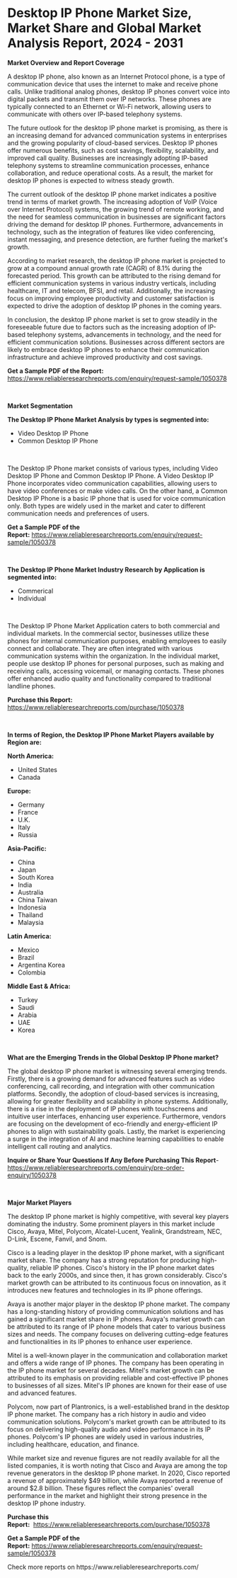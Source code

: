 <p><h1>Desktop IP Phone Market Size, Market Share and Global Market Analysis Report, 2024 - 2031</h1></p><p><strong>Market Overview and Report Coverage</strong></p>
<p><p>A desktop IP phone, also known as an Internet Protocol phone, is a type of communication device that uses the internet to make and receive phone calls. Unlike traditional analog phones, desktop IP phones convert voice into digital packets and transmit them over IP networks. These phones are typically connected to an Ethernet or Wi-Fi network, allowing users to communicate with others over IP-based telephony systems.</p><p>The future outlook for the desktop IP phone market is promising, as there is an increasing demand for advanced communication systems in enterprises and the growing popularity of cloud-based services. Desktop IP phones offer numerous benefits, such as cost savings, flexibility, scalability, and improved call quality. Businesses are increasingly adopting IP-based telephony systems to streamline communication processes, enhance collaboration, and reduce operational costs. As a result, the market for desktop IP phones is expected to witness steady growth.</p><p>The current outlook of the desktop IP phone market indicates a positive trend in terms of market growth. The increasing adoption of VoIP (Voice over Internet Protocol) systems, the growing trend of remote working, and the need for seamless communication in businesses are significant factors driving the demand for desktop IP phones. Furthermore, advancements in technology, such as the integration of features like video conferencing, instant messaging, and presence detection, are further fueling the market's growth.</p><p>According to market research, the desktop IP phone market is projected to grow at a compound annual growth rate (CAGR) of 8.1% during the forecasted period. This growth can be attributed to the rising demand for efficient communication systems in various industry verticals, including healthcare, IT and telecom, BFSI, and retail. Additionally, the increasing focus on improving employee productivity and customer satisfaction is expected to drive the adoption of desktop IP phones in the coming years.</p><p>In conclusion, the desktop IP phone market is set to grow steadily in the foreseeable future due to factors such as the increasing adoption of IP-based telephony systems, advancements in technology, and the need for efficient communication solutions. Businesses across different sectors are likely to embrace desktop IP phones to enhance their communication infrastructure and achieve improved productivity and cost savings.</p></p>
<p><strong>Get a Sample PDF of the Report:</strong> <a href="https://www.reliableresearchreports.com/enquiry/request-sample/1050378">https://www.reliableresearchreports.com/enquiry/request-sample/1050378</a></p>
<p>&nbsp;</p>
<p><strong>Market Segmentation</strong></p>
<p><strong>The Desktop IP Phone Market Analysis by types is segmented into:</strong></p>
<p><ul><li>Video Desktop IP Phone</li><li>Common Desktop IP Phone</li></ul></p>
<p>&nbsp;</p>
<p><p>The Desktop IP Phone market consists of various types, including Video Desktop IP Phone and Common Desktop IP Phone. A Video Desktop IP Phone incorporates video communication capabilities, allowing users to have video conferences or make video calls. On the other hand, a Common Desktop IP Phone is a basic IP phone that is used for voice communication only. Both types are widely used in the market and cater to different communication needs and preferences of users.</p></p>
<p><strong>Get a Sample PDF of the Report:</strong>&nbsp;<a href="https://www.reliableresearchreports.com/enquiry/request-sample/1050378">https://www.reliableresearchreports.com/enquiry/request-sample/1050378</a></p>
<p>&nbsp;</p>
<p><strong>The Desktop IP Phone Market Industry Research by Application is segmented into:</strong></p>
<p><ul><li>Commerical</li><li>Individual</li></ul></p>
<p>&nbsp;</p>
<p><p>The Desktop IP Phone Market Application caters to both commercial and individual markets. In the commercial sector, businesses utilize these phones for internal communication purposes, enabling employees to easily connect and collaborate. They are often integrated with various communication systems within the organization. In the individual market, people use desktop IP phones for personal purposes, such as making and receiving calls, accessing voicemail, or managing contacts. These phones offer enhanced audio quality and functionality compared to traditional landline phones.</p></p>
<p><strong>Purchase this Report:</strong>&nbsp; <a href="https://www.reliableresearchreports.com/purchase/1050378">https://www.reliableresearchreports.com/purchase/1050378</a></p>
<p>&nbsp;</p>
<p><strong>In terms of Region, the Desktop IP Phone Market Players available by Region are:</strong></p>
<p>
    <p> <strong> North America: </strong>
        <ul>
            <li>United States</li>
            <li>Canada</li>
        </ul>
        </p> 
    <p> <strong> Europe: </strong>
        <ul>
            <li>Germany</li>
            <li>France</li>
            <li>U.K.</li>
            <li>Italy</li>
            <li>Russia</li>
        </ul>
        </p> 
    <p> <strong> Asia-Pacific: </strong>
        <ul>
            <li>China</li>
            <li>Japan</li>
            <li>South Korea</li>
            <li>India</li>
            <li>Australia</li>
            <li>China Taiwan</li>
            <li>Indonesia</li>
            <li>Thailand</li>
            <li>Malaysia</li>
        </ul>
        </p> 
    <p> <strong> Latin America: </strong>
        <ul>
            <li>Mexico</li>
            <li>Brazil</li>
            <li>Argentina Korea</li>
            <li>Colombia</li>
        </ul>
        </p> 
    <p> <strong> Middle East & Africa: </strong>
        <ul>
            <li>Turkey</li>
            <li>Saudi</li>
            <li>Arabia</li>
            <li>UAE</li>
            <li>Korea</li>
        </ul>
    </p>
    </p>
<p>&nbsp;</p>
<p><strong>What are the Emerging Trends in the Global Desktop IP Phone market?</strong></p>
<p><p>The global desktop IP phone market is witnessing several emerging trends. Firstly, there is a growing demand for advanced features such as video conferencing, call recording, and integration with other communication platforms. Secondly, the adoption of cloud-based services is increasing, allowing for greater flexibility and scalability in phone systems. Additionally, there is a rise in the deployment of IP phones with touchscreens and intuitive user interfaces, enhancing user experience. Furthermore, vendors are focusing on the development of eco-friendly and energy-efficient IP phones to align with sustainability goals. Lastly, the market is experiencing a surge in the integration of AI and machine learning capabilities to enable intelligent call routing and analytics.</p></p>
<p><strong>Inquire or Share Your Questions If Any Before Purchasing This Report</strong>- <a href="https://www.reliableresearchreports.com/enquiry/pre-order-enquiry/1050378">https://www.reliableresearchreports.com/enquiry/pre-order-enquiry/1050378</a></p>
<p>&nbsp;</p>
<p><strong>Major Market Players</strong></p>
<p><p>The desktop IP phone market is highly competitive, with several key players dominating the industry. Some prominent players in this market include Cisco, Avaya, Mitel, Polycom, Alcatel-Lucent, Yealink, Grandstream, NEC, D-Link, Escene, Fanvil, and Snom.</p><p>Cisco is a leading player in the desktop IP phone market, with a significant market share. The company has a strong reputation for producing high-quality, reliable IP phones. Cisco's history in the IP phone market dates back to the early 2000s, and since then, it has grown considerably. Cisco's market growth can be attributed to its continuous focus on innovation, as it introduces new features and technologies in its IP phone offerings.</p><p>Avaya is another major player in the desktop IP phone market. The company has a long-standing history of providing communication solutions and has gained a significant market share in IP phones. Avaya's market growth can be attributed to its range of IP phone models that cater to various business sizes and needs. The company focuses on delivering cutting-edge features and functionalities in its IP phones to enhance user experience.</p><p>Mitel is a well-known player in the communication and collaboration market and offers a wide range of IP phones. The company has been operating in the IP phone market for several decades. Mitel's market growth can be attributed to its emphasis on providing reliable and cost-effective IP phones to businesses of all sizes. Mitel's IP phones are known for their ease of use and advanced features.</p><p>Polycom, now part of Plantronics, is a well-established brand in the desktop IP phone market. The company has a rich history in audio and video communication solutions. Polycom's market growth can be attributed to its focus on delivering high-quality audio and video performance in its IP phones. Polycom's IP phones are widely used in various industries, including healthcare, education, and finance.</p><p>While market size and revenue figures are not readily available for all the listed companies, it is worth noting that Cisco and Avaya are among the top revenue generators in the desktop IP phone market. In 2020, Cisco reported a revenue of approximately $49 billion, while Avaya reported a revenue of around $2.8 billion. These figures reflect the companies' overall performance in the market and highlight their strong presence in the desktop IP phone industry.</p></p>
<p><strong>Purchase this Report:</strong>&nbsp;&nbsp;<a href="https://www.reliableresearchreports.com/purchase/1050378">https://www.reliableresearchreports.com/purchase/1050378</a></p>
<p></p>
<p><strong>Get a Sample PDF of the Report:</strong>&nbsp;<a href="https://www.reliableresearchreports.com/enquiry/request-sample/1050378">https://www.reliableresearchreports.com/enquiry/request-sample/1050378</a></p>
<p>Check more reports on https://www.reliableresearchreports.com/</p>